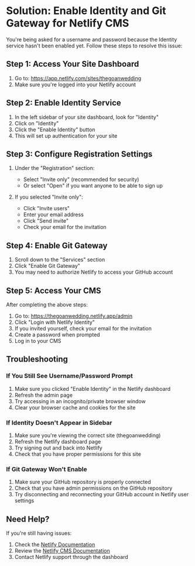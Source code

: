 # Solution: Enable Identity and Git Gateway for Netlify CMS

You're being asked for a username and password because the Identity service hasn't been enabled yet. Follow these steps to resolve this issue:

## Step 1: Access Your Site Dashboard

1. Go to: https://app.netlify.com/sites/thegoanwedding
2. Make sure you're logged into your Netlify account

## Step 2: Enable Identity Service

1. In the left sidebar of your site dashboard, look for "Identity"
2. Click on "Identity" 
3. Click the "Enable Identity" button
4. This will set up authentication for your site

## Step 3: Configure Registration Settings

1. Under the "Registration" section:
   - Select "Invite only" (recommended for security)
   - Or select "Open" if you want anyone to be able to sign up

2. If you selected "Invite only":
   - Click "Invite users"
   - Enter your email address
   - Click "Send invite"
   - Check your email for the invitation

## Step 4: Enable Git Gateway

1. Scroll down to the "Services" section
2. Click "Enable Git Gateway"
3. You may need to authorize Netlify to access your GitHub account

## Step 5: Access Your CMS

After completing the above steps:

1. Go to: https://thegoanwedding.netlify.app/admin
2. Click "Login with Netlify Identity"
3. If you invited yourself, check your email for the invitation
4. Create a password when prompted
5. Log in to your CMS

## Troubleshooting

### If You Still See Username/Password Prompt

1. Make sure you clicked "Enable Identity" in the Netlify dashboard
2. Refresh the admin page
3. Try accessing in an incognito/private browser window
4. Clear your browser cache and cookies for the site

### If Identity Doesn't Appear in Sidebar

1. Make sure you're viewing the correct site (thegoanwedding)
2. Refresh the Netlify dashboard page
3. Try signing out and back into Netlify
4. Check that you have proper permissions for this site

### If Git Gateway Won't Enable

1. Make sure your GitHub repository is properly connected
2. Check that you have admin permissions on the GitHub repository
3. Try disconnecting and reconnecting your GitHub account in Netlify user settings

## Need Help?

If you're still having issues:

1. Check the [Netlify Documentation](https://docs.netlify.com/)
2. Review the [Netlify CMS Documentation](https://www.netlifycms.org/docs/intro/)
3. Contact Netlify support through the dashboard